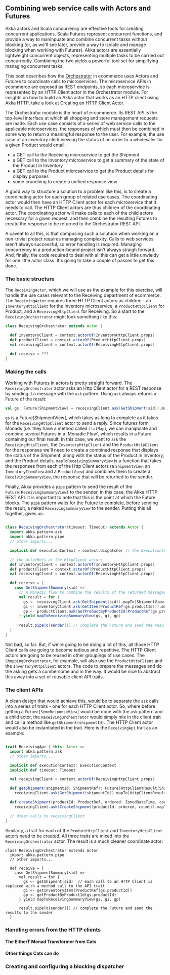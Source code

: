 ## Combining web service calls with Actors and Futures 

Akka actors and Scala concurrency are effective tools for creating concurrent applications. Scala Futures represent concurrent functions, and provide a way to maninpuate and combine concurrent tasks without blocking (or, as we'll see later, provide a way to isolate and manage blocking when working with Futures). Akka actors are essentially lightweight concurrent objects, representing multiple tasks to be carried out concurrently. Combining the two yields a powerful tool set for simplifying managing concurrent tasks. 

This post describes how the [Orchestrator](https://github.com/lukewyman/ecommerce/tree/master/orchestrator) in ecommerce uses Actors and Futures to coordinate calls to microservices. The microservice APIs in ecommerce are exposed as REST endpoints, so each microservice is represented by an HTTP Client actor in the Orchestrator module. For insights on how to build an Akka actor that works as an HTTP client using Akka HTTP, take a look at [Creating an HTTP Client Actor](http-client-actor.md). 

The Orchestrator module is the heart of e-commerce. Its REST API is the top-level interface at which all shopping and store management requests are made. Each use case consists of a series of web service calls to the applicable microservices, the responses of which must then be combined in some way to return a meaningful response to the user. For example, the use case of an inventory clerk viewing the status of an order to a wholesaler for a given Product would entail:

+ a GET call to the Receiving microservice to get the Shipment
+ a GET call to the Inventory microservice to get a summary of the state of the Product in Inventory
+ a GET call to the Product microservice to get the Product details for display purposes
+ some crunching to create a unified response view

A good way to structure a solution to a problem like this, is to create a coordinating actor for each group of related use cases. The coordinating actor would then have an HTTP Client actor for each microservice that it needs to call. The HTTP Client actors are thus children of the coordinating actor. The coordinating actor will make calls to each of the child actors necessary for a given request, and then combine the resulting Futures to create the response to be returned to the Orchestrator REST API.

A caveat to all this, is that composing such a solutuon when working on a non-trivial project requires managing complexity. Calls to web services aren't always successful, so error handling is required. Managing concurrency in a production-bound project isn't always straigh forward. And, finally, the code required to deal with all this can get a little unwieldy for one little actor class. It's going to take a couple of passes to get this done.

### The basic structure

The `ReceivingActor`, which we will use as the example for this exercise, will handle the use cases relevant to the Receiving department of ecommerce. The `ReceivingActor` requires three HTTP Client actors as children - an `InventoryHttpClient` for the Inventory microservice, a `ProductHttpClient` for Product, and a `ReceivingHttpClient` for Receiving. So a start to the `ReceivingOrchestrator` might look something like this:

```scala
class ReceivingOrchestrator extends Actor {

  def inventoryClient = context.actorOf(InventoryHttpClient.props)
  def productClient = context.actorOf(ProductHttpClient.props)
  val receivingClient = context.actorOf(ReceivingHttpClient.props)
  
  def receive = ???
}
```

### Making the calls

Working with Futures in actors is pretty straight forward. The `ReceivingOrchestrator` actor asks an Http Client actor for a REST response by sending it a message with the `ask` pattern. Using `ask` always returns a Future of the result:
 
 ```scala
 val gs: Future[ShipmentView] = receivingClient.ask(GetShipment(sid)).mapTo[ShipmentView]
 ```
 
 `gs` is a Future[ShipmentView], which takes as long to complete as it takes for the `ReceivingHttpClient` actor to send a reply. Since futures form Monads (i.e. they have a method called `flatMap`), we can manipulate and combine several Futures in a 'Monadic Flow', which results in a Future containing our final result. In this case, we want to `ask` the `ReceivingHttpClient`, the `InventoryHttpClient` and the `ProductHttpClient` for the responses we'll need to create a combined response that displays the status of the Shipment, along with the status of the Product in Inventory, and the Product details. `mapToReceivingSummaryView` is a function that takes the responses from each of the Http Client actors (a `ShipmentView`, an `InventoryItemView` and a `ProductView`)  and combines them to create a `ReceivingSummaryView`, the response that will be returned to the sender.
 
 Finally, Akka provides a `pipe` pattern to send the result of the `Future[ReceivingSummaryView]` to the sender, in this case, the Akka HTTP REST API. It is important to note that this is the point at which the Future blocks. The `pipe` pattern waits for the Future to complete, before sending the result, a naked `ReceivingSummaryView` to the sender. Putting this all together, gives us:
  

```scala

class ReceivingOrchestrator(timeout: Timeout) extends Actor {
  import akka.pattern.ask
  import akka.pattern.pipe
  // other imports...

  implicit def executionContext = context.dispatcher // the ExecutionContext to run the Futures

  // the ActorRefs of the HttpClient actors
  def inventoryClient = context.actorOf(InventoryHttpClient.props)
  def productClient = context.actorOf(ProductHttpClient.props)
  val receivingClient = context.actorOf(ReceivingHttpClient.props)

  def receive = {
    case GetShipmentSummary(sid) =>      
      // A Monadic flow to combine the results of the returned messages.
      val result = for {
        gs <- receivingClient.ask(GetShipment(sid)).mapTo[ShipmentView]  // each call returns a Future with an HTTP Client response
        gi <- inventoryClient.ask(GetItem(ProductRef(gs.productId))).mapTo[InventoryItemView]
        gp <- productClient.ask(GetProductByProductId(ProductRef(gs.productId))).mapTo[ProductView]
      } yield mapToReceivingSummaryView(gs, gi, gp)
      
      result.pipeTo(sender()) // complete the Future and send the results to the sender
  }
}

```

Not bad, so far. But, if we're going to be doing a lot of this, all those HTTP Client calls are going to become tedious and repetitive. The HTTP Client actors are going to be reused in other groupings of use cases. The `ShoppingOrchestrator`, for example, will also use the `ProductHttpClient` and the `InventoryHttpClient` actors. The code to prepare the messages and do the asking gets a cumbersome and in the way. It would be nice to abstract this away into a set of reusable client API traits.

### The client APIs

A clean design that would achieve this, would be to separate the `ask` calls into a series of traits - one for each HTTP Client actor. So, where before getting a `Future[SomeResponseView]` would be done with the `ask` pattern and a child actor, the `ReceivingOrchestrator` would simply mix in the client trait and call a method like `getShipment(shipmentId)`. The HTTP Client actor would also be instantiated in the trait. Here is the `ReceivingApi` trait as an example:

```scala

trait ReceivingApi { this: Actor =>  
  import akka.pattern.ask
  // other imports...

  implicit def executionContext: ExecutionContext
  implicit def timeout: Timeout

  val receivingClient = context.actorOf(ReceivingHttpClient.props)

  def getShipment(shipmentId: ShipmentRef): Future[HttpClientResult[ShipmentView]] =
    receivingClient.ask(GetShipment(shipmentId)).mapTo[HttpClientResult[ShipmentView]]

  def createShipment(productId: ProductRef, ordered: ZonedDateTime, count: Int): Future[HttpClientResult[ShipmentView]] =
    receivingClient.ask(CreateShipment(productId, ordered, count)).mapTo[HttpClientResult[ShipmentView]]

  // Other calls to receivingClient
}

```

Similarly, a trait for each of the `ProductHttpClient` and `InventoryHttpClient` actors need to be created. All three traits are mixed into the `ReceivingOrchestrator` actor. The result is a much cleaner coordinate actor:

```
class ReceivingOrchestrator extends Actor 
  import akka.pattern.pipe
  // other imports...
  
  def receive = {
    case GetShipmentSummary(sid) =>      
      val result = for {
        gs <- getShipment(sid)  // each call to an HTTP Client is replaced with a method call to the API trait
        gi <- getInventoryItem(ProductRef(gs.productId))
        gp <- getProductByProductId(gs.productId)
      } yield mapToReceivingSummaryView(gs, gi, gp)

      result.pipeTo(sender()) // complete the Future and send the results to the sender
  }
```

### Handling errors from the HTTP clients



#### The EitherT Monad Transformer from Cats


#### Other things Cats can do


### Creating and configuring a blocking dispatcher



